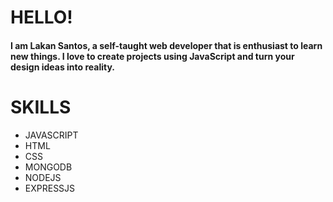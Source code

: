 
# HELLO!
#### I am Lakan Santos, a self-taught web developer that is enthusiast to learn new things. I love to create projects using JavaScript and turn your design ideas into reality. 

# SKILLS
* JAVASCRIPT
* HTML
* CSS
* MONGODB
* NODEJS
* EXPRESSJS
<!---
lakansantos/lakansantos is a ✨ special ✨ repository because its `README.md` (this file) appears on your GitHub profile.
You can click the Preview link to take a look at your changes.
--->

